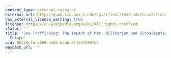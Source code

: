 ```yaml
---
content_type: external-resource
external_url: http://quod.lib.umich.edu/cgi/t/text/text-idx?cc=mfsfront;c=mfs;c=mfsfront;idno=ark5583.0017.001;g=mfsg;rgn=main;view=text;xc=1
has_external_license_warning: true
license: https://en.wikipedia.org/wiki/All_rights_reserved
status: ''
title: 'Sex Trafficking: The Impact of War, Militarism and Globalization in Eastern
  Europe'
uid: 90230cfa-d009-4eb6-baab-4f15572997de
wayback_url: ''
---
```

